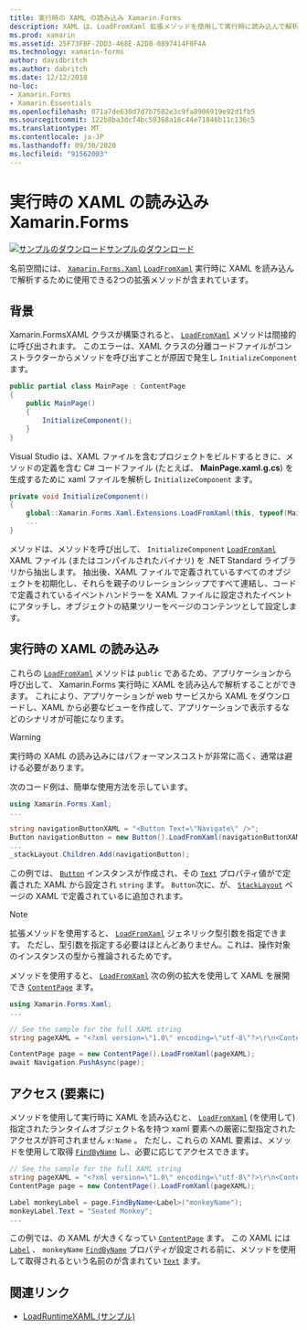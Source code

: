 ```yaml
---
title: 実行時の XAML の読み込み Xamarin.Forms
description: XAML は、LoadFromXaml 拡張メソッドを使用して実行時に読み込んで解析することができます。
ms.prod: xamarin
ms.assetid: 25F73FBF-2DD3-468E-A2D8-0897414F0F4A
ms.technology: xamarin-forms
author: davidbritch
ms.author: dabritch
ms.date: 12/12/2018
no-loc:
- Xamarin.Forms
- Xamarin.Essentials
ms.openlocfilehash: 071a7de630d7d7b7582e3c9fa8906919e92d1fb5
ms.sourcegitcommit: 122b8ba3dcf4bc59368a16c44e71846b11c136c5
ms.translationtype: MT
ms.contentlocale: ja-JP
ms.lasthandoff: 09/30/2020
ms.locfileid: "91562003"
---
```

# <a name="loading-xaml-at-runtime-in-no-locxamarinforms"></a>実行時の XAML の読み込み Xamarin.Forms

[![サンプルのダウンロード](~/media/shared/download.png)サンプルのダウンロード](https://docs.microsoft.com/samples/xamarin/xamarin-forms-samples/xaml-loadruntimexaml)

名前空間には、 [`Xamarin.Forms.Xaml`](xref:Xamarin.Forms.Xaml) [`LoadFromXaml`](xref:Xamarin.Forms.Xaml.Extensions.LoadFromXaml*) 実行時に XAML を読み込んで解析するために使用できる2つの拡張メソッドが含まれています。

## <a name="background"></a>背景

Xamarin.FormsXAML クラスが構築されると、 [`LoadFromXaml`](xref:Xamarin.Forms.Xaml.Extensions.LoadFromXaml*) メソッドは間接的に呼び出されます。 このエラーは、XAML クラスの分離コードファイルがコンストラクターからメソッドを呼び出すことが原因で発生し `InitializeComponent` ます。

```csharp
public partial class MainPage : ContentPage
{
    public MainPage()
    {
        InitializeComponent();
    }
}
```

Visual Studio は、XAML ファイルを含むプロジェクトをビルドするときに、メソッドの定義を含む C# コードファイル (たとえば、 **MainPage.xaml.g.cs**) を生成するために xaml ファイルを解析し `InitializeComponent` ます。

```csharp
private void InitializeComponent()
{
    global::Xamarin.Forms.Xaml.Extensions.LoadFromXaml(this, typeof(MainPage));
    ...
}
```

メソッドは、メソッドを呼び出して、 `InitializeComponent` [`LoadFromXaml`](xref:Xamarin.Forms.Xaml.Extensions.LoadFromXaml*) XAML ファイル (またはコンパイルされたバイナリ) を .NET Standard ライブラリから抽出します。 抽出後、XAML ファイルで定義されているすべてのオブジェクトを初期化し、それらを親子のリレーションシップですべて連結し、コードで定義されているイベントハンドラーを XAML ファイルに設定されたイベントにアタッチし、オブジェクトの結果ツリーをページのコンテンツとして設定します。

## <a name="loading-xaml-at-runtime"></a>実行時の XAML の読み込み

これらの [`LoadFromXaml`](xref:Xamarin.Forms.Xaml.Extensions.LoadFromXaml*) メソッドは `public` であるため、アプリケーションから呼び出して、 Xamarin.Forms 実行時に XAML を読み込んで解析することができます。 これにより、アプリケーションが web サービスから XAML をダウンロードし、XAML から必要なビューを作成して、アプリケーションで表示するなどのシナリオが可能になります。

> [!WARNING]
> 実行時の XAML の読み込みにはパフォーマンスコストが非常に高く、通常は避ける必要があります。

次のコード例は、簡単な使用方法を示しています。

```csharp
using Xamarin.Forms.Xaml;
...

string navigationButtonXAML = "<Button Text=\"Navigate\" />";
Button navigationButton = new Button().LoadFromXaml(navigationButtonXAML);
...
_stackLayout.Children.Add(navigationButton);
```

この例では、 [`Button`](xref:Xamarin.Forms.Button) インスタンスが作成され、その [`Text`](xref:Xamarin.Forms.Button.Text) プロパティ値がで定義された XAML から設定され `string` ます。 `Button`次に、が、 [`StackLayout`](xref:Xamarin.Forms.StackLayout) ページの XAML で定義されているに追加されます。

> [!NOTE]
> 拡張メソッドを使用すると、 [`LoadFromXaml`](xref:Xamarin.Forms.Xaml.Extensions.LoadFromXaml*) ジェネリック型引数を指定できます。 ただし、型引数を指定する必要はほとんどありません。これは、操作対象のインスタンスの型から推論されるためです。

メソッドを使用すると、 [`LoadFromXaml`](xref:Xamarin.Forms.Xaml.Extensions.LoadFromXaml*) 次の例の拡大を使用して XAML を展開でき [`ContentPage`](xref:Xamarin.Forms.ContentPage) ます。

```csharp
using Xamarin.Forms.Xaml;
...

// See the sample for the full XAML string
string pageXAML = "<?xml version=\"1.0\" encoding=\"utf-8\"?>\r\n<ContentPage xmlns=\"http://xamarin.com/schemas/2014/forms\"\nxmlns:x=\"http://schemas.microsoft.com/winfx/2009/xaml\"\nx:Class=\"LoadRuntimeXAML.CatalogItemsPage\"\nTitle=\"Catalog Items\">\n</ContentPage>";

ContentPage page = new ContentPage().LoadFromXaml(pageXAML);
await Navigation.PushAsync(page);
```

## <a name="accessing-elements"></a>アクセス (要素に)

メソッドを使用して実行時に XAML を読み込むと、 [`LoadFromXaml`](xref:Xamarin.Forms.Xaml.Extensions.LoadFromXaml*) (を使用して) 指定されたランタイムオブジェクト名を持つ xaml 要素への厳密に型指定されたアクセスが許可されません `x:Name` 。 ただし、これらの XAML 要素は、メソッドを使用して取得 [`FindByName`](xref:Xamarin.Forms.NameScopeExtensions.FindByName*) し、必要に応じてアクセスできます。

```csharp
// See the sample for the full XAML string
string pageXAML = "<?xml version=\"1.0\" encoding=\"utf-8\"?>\r\n<ContentPage xmlns=\"http://xamarin.com/schemas/2014/forms\"\nxmlns:x=\"http://schemas.microsoft.com/winfx/2009/xaml\"\nx:Class=\"LoadRuntimeXAML.CatalogItemsPage\"\nTitle=\"Catalog Items\">\n<StackLayout>\n<Label x:Name=\"monkeyName\"\n />\n</StackLayout>\n</ContentPage>";
ContentPage page = new ContentPage().LoadFromXaml(pageXAML);

Label monkeyLabel = page.FindByName<Label>("monkeyName");
monkeyLabel.Text = "Seated Monkey";
...
```

この例では、の XAML が大きくなってい [`ContentPage`](xref:Xamarin.Forms.ContentPage) ます。 この XAML には [`Label`](xref:Xamarin.Forms.Label) 、 `monkeyName` [`FindByName`](xref:Xamarin.Forms.NameScopeExtensions.FindByName*) プロパティが設定される前に、メソッドを使用して取得されるという名前のが含まれてい [`Text`](xref:Xamarin.Forms.Label.Text) ます。

## <a name="related-links"></a>関連リンク

- [LoadRuntimeXAML (サンプル)](/samples/xamarin/xamarin-forms-samples/xaml-loadruntimexaml)